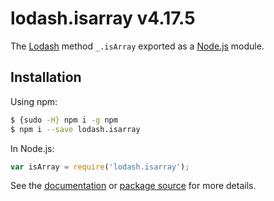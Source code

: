 # lodash.isarray v4.17.5

The [Lodash](https://lodash.com/) method `_.isArray` exported as a [Node.js](https://nodejs.org/) module.

## Installation

Using npm:
```bash
$ {sudo -H} npm i -g npm
$ npm i --save lodash.isarray
```

In Node.js:
```js
var isArray = require('lodash.isarray');
```

See the [documentation](https://lodash.com/docs#isArray) or [package source](https://github.com/lodash/lodash/blob/4.17.5-npm-packages/lodash.isarray) for more details.
